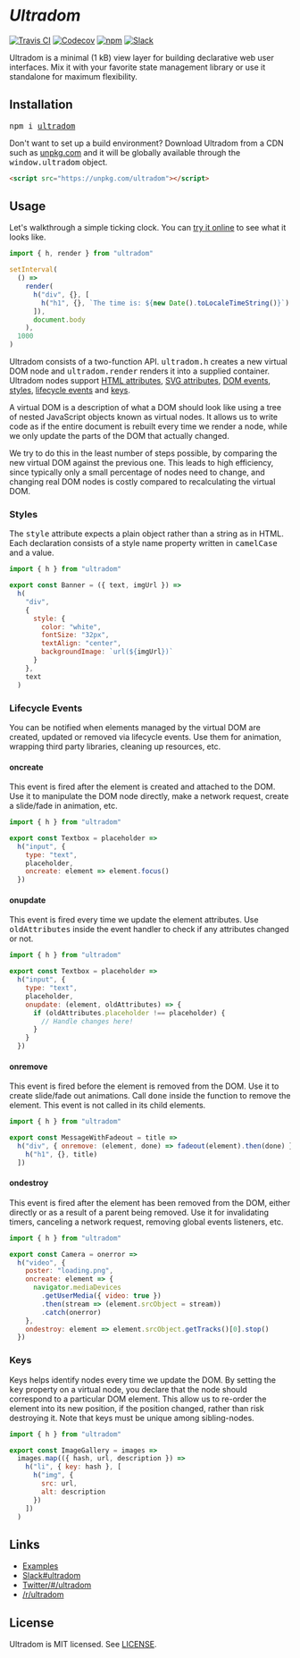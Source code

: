 # _Ultradom_

[![Travis CI](https://img.shields.io/travis/jorgebucaran/ultradom/master.svg)](https://travis-ci.org/jorgebucaran/ultradom)
[![Codecov](https://img.shields.io/codecov/c/github/jorgebucaran/ultradom/master.svg)](https://codecov.io/gh/jorgebucaran/ultradom)
[![npm](https://img.shields.io/npm/v/ultradom.svg)](https://www.npmjs.org/package/ultradom)
[![Slack](https://hyperappjs.herokuapp.com/badge.svg)](https://hyperappjs.herokuapp.com "#ultradom")

Ultradom is a minimal (1 kB) view layer for building declarative web user interfaces. Mix it with your favorite state management library or use it standalone for maximum flexibility.

## Installation

<pre>
npm i <a href=https://www.npmjs.com/package/ultradom>ultradom</a>
</pre>

Don't want to set up a build environment? Download Ultradom from a CDN such as [unpkg.com](https://unpkg.com/ultradom) and it will be globally available through the <samp>window.ultradom</samp> object.

```html
<script src="https://unpkg.com/ultradom"></script>
```

## Usage

Let's walkthrough a simple ticking clock. You can [try it online](https://codepen.io/jorgebucaran/pen/wjvEBj?editors=0010) to see what it looks like.

```js
import { h, render } from "ultradom"

setInterval(
  () =>
    render(
      h("div", {}, [
        h("h1", {}, `The time is: ${new Date().toLocaleTimeString()}`)
      ]),
      document.body
    ),
  1000
)
```

Ultradom consists of a two-function API. <samp>ultradom.h</samp> creates a new virtual DOM node and <samp>ultradom.render</samp> renders it into a supplied container. Ultradom nodes support [HTML attributes](https://developer.mozilla.org/en-US/docs/Web/HTML/Attributes), [SVG attributes](https://developer.mozilla.org/en-US/docs/Web/SVG/Attribute), [DOM events](https://developer.mozilla.org/en-US/docs/Web/Events), [styles](#styles), [lifecycle events](#lifecycle-events) and [keys](#keys).

A virtual DOM is a description of what a DOM should look like using a tree of nested JavaScript objects known as virtual nodes. It allows us to write code as if the entire document is rebuilt every time we render a node, while we only update the parts of the DOM that actually changed.

We try to do this in the least number of steps possible, by comparing the new virtual DOM against the previous one. This leads to high efficiency, since typically only a small percentage of nodes need to change, and changing real DOM nodes is costly compared to recalculating the virtual DOM.

### Styles

The <samp>style</samp> attribute expects a plain object rather than a string as in HTML. Each declaration consists of a style name property written in <samp>camelCase</samp> and a value.

```jsx
import { h } from "ultradom"

export const Banner = ({ text, imgUrl }) =>
  h(
    "div",
    {
      style: {
        color: "white",
        fontSize: "32px",
        textAlign: "center",
        backgroundImage: `url(${imgUrl})`
      }
    },
    text
  )
```

### Lifecycle Events

You can be notified when elements managed by the virtual DOM are created, updated or removed via lifecycle events. Use them for animation, wrapping third party libraries, cleaning up resources, etc.

#### oncreate

This event is fired after the element is created and attached to the DOM. Use it to manipulate the DOM node directly, make a network request, create a slide/fade in animation, etc.

```jsx
import { h } from "ultradom"

export const Textbox = placeholder =>
  h("input", {
    type: "text",
    placeholder,
    oncreate: element => element.focus()
  })
```

#### onupdate

This event is fired every time we update the element attributes. Use <samp>oldAttributes</samp> inside the event handler to check if any attributes changed or not.

```jsx
import { h } from "ultradom"

export const Textbox = placeholder =>
  h("input", {
    type: "text",
    placeholder,
    onupdate: (element, oldAttributes) => {
      if (oldAttributes.placeholder !== placeholder) {
        // Handle changes here!
      }
    }
  })
```

#### onremove

This event is fired before the element is removed from the DOM. Use it to create slide/fade out animations. Call <samp>done</samp> inside the function to remove the element. This event is not called in its child elements.

```jsx
import { h } from "ultradom"

export const MessageWithFadeout = title =>
  h("div", { onremove: (element, done) => fadeout(element).then(done) }, [
    h("h1", {}, title)
  ])
```

#### ondestroy

This event is fired after the element has been removed from the DOM, either directly or as a result of a parent being removed. Use it for invalidating timers, canceling a network request, removing global events listeners, etc.

```jsx
import { h } from "ultradom"

export const Camera = onerror =>
  h("video", {
    poster: "loading.png",
    oncreate: element => {
      navigator.mediaDevices
        .getUserMedia({ video: true })
        .then(stream => (element.srcObject = stream))
        .catch(onerror)
    },
    ondestroy: element => element.srcObject.getTracks()[0].stop()
  })
```

### Keys

Keys helps identify nodes every time we update the DOM. By setting the <samp>key</samp> property on a virtual node, you declare that the node should correspond to a particular DOM element. This allow us to re-order the element into its new position, if the position changed, rather than risk destroying it. Note that keys must be unique among sibling-nodes.

```jsx
import { h } from "ultradom"

export const ImageGallery = images =>
  images.map(({ hash, url, description }) =>
    h("li", { key: hash }, [
      h("img", {
        src: url,
        alt: description
      })
    ])
  )
```

## Links

* [Examples](https://codepen.io/search/pens?q=ultradom&page=1&order=popularity&depth=everything&show_forks=false)
* [Slack#ultradom](https://hyperappjs.herokuapp.com)
* [Twitter/#/ultradom](https://twitter.com/hashtag/ultradom)
* [/r/ultradom](https://www.reddit.com/r/ultradom)

## License

Ultradom is MIT licensed. See [LICENSE](/LICENSE.md).
